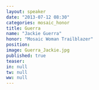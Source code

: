 ```yaml
---
layout: speaker
date: "2013-07-12 08:30"
categories: mosaic_honor
title: Guerra
name: "Jackie Guerra"
honor: "Mosaic Woman Trailblazer"
position: 
image: Guerra_Jackie.jpg
published: true
teaser: 
in: null
tw: null
ww: null
---
```



